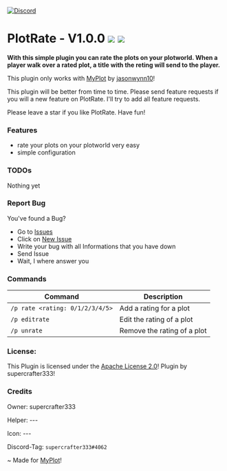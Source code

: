 [![Discord](https://img.shields.io/badge/chat-on%20discord-7289da.svg)](https://discord.gg/ca6cWPpERp)
# PlotRate - V1.0.0   [![](https://poggit.pmmp.io/shield.state/PlotRate)](https://poggit.pmmp.io/p/theSpawn) [![](https://poggit.pmmp.io/shield.dl.total/PlotRate)](https://poggit.pmmp.io/p/PlotRate)

**With this simple plugin you can rate the plots on your plotworld. When a player walk over a rated plot, a title with the reting will send to the player.**

This plugin only works with [MyPlot](https://poggit.pmmp.io/p/MyPlot) by [jasonwynn10](https://github.com/jasonwynn10)!

This plugin will be better from time to time. Please send feature requests if you will a new feature on PlotRate. I'll try to add all feature requests.

Please leave a star if you like PlotRate. Have fun!

### Features
- rate your plots on your plotworld very easy
- simple configuration

### TODOs
Nothing yet

### Report Bug
You've found a Bug?
- Go to [Issues](https://github.com/supercrafter333/PlotRate/issues)
- Click on [New Issue](https://github.com/supercrafter333/PlotRate/issues/new/choose)
- Write your bug with all Informations that you have down
- Send Issue
- Wait, I where answer you

### Commands
|**Command**|**Description**|
|-----------|---------------|
|`/p rate <rating: 0/1/2/3/4/5>`|Add a rating for a plot|
|`/p editrate`|Edit the rating of a plot|
|`/p unrate`|Remove the rating of a plot|

### License:
This Plugin is licensed under the [Apache License 2.0](/LICENSE)! Plugin by supercrafter333!

### Credits

Owner: supercrafter333

Helper: ---

Icon: ---

Discord-Tag: `supercrafter333#4062`

~ Made for [MyPlot](https://poggit.pmmp.io/p/MyPlot)!
